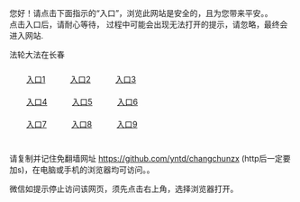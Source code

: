 您好！请点击下面指示的“入口”，浏览此网站是安全的，且为您带来平安。。 <br/>
点击入口后，请耐心等待， 过程中可能会出现无法打开的提示，请忽略，最终会进入网站. </br>

法轮大法在长春<br/>
<div style="padding:10px"><a style="margin:20px" target="_blank" href="https://d11due4fp2qry9.cloudfront.net/2Qpsp?qbgzj" id="ccLink1" rel="nofollow">入口1</a> <a target="_blank" style="margin:20px" href="https://d3fvt3sdk8f8gp.cloudfront.net/2Qpsp?crlrjbu" id="ccLink2" rel="nofollow">入口2</a> <a style="margin:20px" target="_blank" href="https://d3uyfvxn3twrut.cloudfront.net/2Qpsp?qubdo" id="ccLink3" rel="nofollow">入口3</a></div>

<div style="padding:10px" ><a style="margin:20px" target="_blank" href="https://d11due4fp2qry9.cloudfront.net/2Qpsp?qbgzj" id="ccLink4" rel="nofollow">入口4</a> <a style="margin:20px" href="https://d3fvt3sdk8f8gp.cloudfront.net/2Qpsp?crlrjbu" target="_blank" id="ccLink5" rel="nofollow">入口5</a> <a style="margin:20px" href="https://d3uyfvxn3twrut.cloudfront.net/2Qpsp?qubdo" target="_blank" id="ccLink6" rel="nofollow">入口6</a></div>

<div style="padding:10px"><a style="margin:20px" target="_blank" href="https://d11due4fp2qry9.cloudfront.net/2Qpsp?qbgzj" id="ccLink7" rel="nofollow">入口7</a> <a style="margin:20px" href="https://d3fvt3sdk8f8gp.cloudfront.net/2Qpsp?crlrjbu" target="_blank" id="ccLink8" rel="nofollow">入口8</a> <a style="margin:20px" target="_blank" href="https://d3uyfvxn3twrut.cloudfront.net/2Qpsp?qubdo" id="ccLink9" rel="nofollow">入口9</a></div>

<br/>



请复制并记住免翻墙网址 https://github.com/yntd/changchunzx (http后一定要加s)，在电脑或手机的浏览器均可访问。。<br/>

微信如提示停止访问该网页，须先点击右上角，选择浏览器打开。
